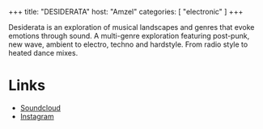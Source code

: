 +++
title: "DESIDERATA"
host: "Amzel"
categories: [
  "electronic"
]
+++

Desiderata is an exploration of musical landscapes and genres that evoke emotions through sound. A multi-genre exploration featuring post-punk, new wave, ambient to electro, techno and hardstyle. From radio style to heated dance mixes.

# Links

- [Soundcloud](https://soundcloud.app.goo.gl/hhAaLfXhtRgAjghJ7)
- [Instagram](https://instagram.com/a.mzel)
